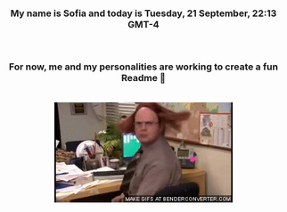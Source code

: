 


<div align="center">
<h3 >My name is Sofia and today is Tuesday, 21 September, 22:13 GMT-4</h3><br>
<h3 >For now, me and my personalities are working to create a fun Readme 👋
</h3><br>
<img src='img/dwight.gif' alt='working...'/>
</div>
